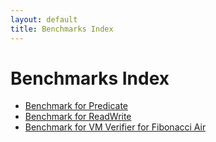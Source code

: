 ```yaml
---
layout: default
title: Benchmarks Index
---
```


# Benchmarks Index

- [Benchmark for Predicate](single_filter.md)
- [Benchmark for ReadWrite](single_rw.md)
- [Benchmark for VM Verifier for Fibonacci Air](vm_verify_fibair.md)
